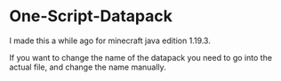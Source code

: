 # One-Script-Datapack

I made this a while ago for minecraft java edition 1.19.3. 

If you want to change the name of the datapack you need to go into the actual file, and change the name manually.
